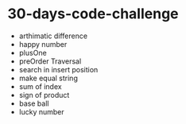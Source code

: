 # 30-days-code-challenge

- arthimatic difference 
- happy number
- plusOne
- preOrder Traversal
- search in insert position
- make equal string
- sum of index
- sign of product
- base ball
- lucky number